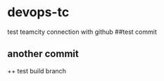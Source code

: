 # devops-tc
test teamcity connection with github
##test commit 
## another commit 
++ test build branch
